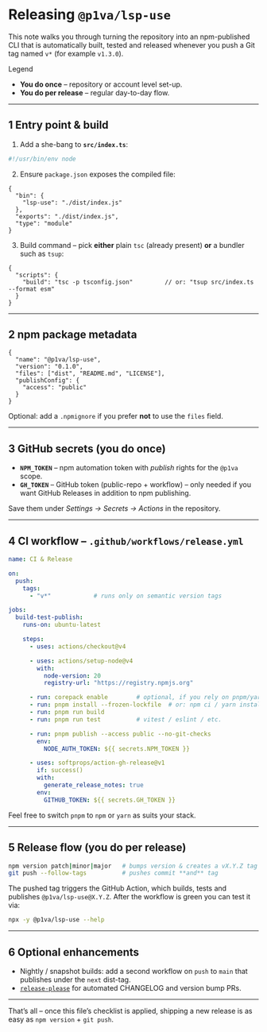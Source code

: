 # Releasing `@p1va/lsp-use`

This note walks you through turning the repository into an npm-published CLI
that is automatically built, tested and released whenever you push a Git tag
named `v*` (for example `v1.3.0`).

Legend

* **You do once** – repository or account level set-up.
* **You do per release** – regular day-to-day flow.

---

## 1 Entry point & build

1. Add a she-bang to **`src/index.ts`**:

```ts
#!/usr/bin/env node
```

2. Ensure `package.json` exposes the compiled file:

```jsonc
{
  "bin": {
    "lsp-use": "./dist/index.js"
  },
  "exports": "./dist/index.js",
  "type": "module"
}
```

3. Build command – pick **either** plain `tsc` (already present) **or**
   a bundler such as `tsup`:

```jsonc
{
  "scripts": {
    "build": "tsc -p tsconfig.json"         // or: "tsup src/index.ts --format esm"
  }
}
```

---

## 2 npm package metadata

```jsonc
{
  "name": "@p1va/lsp-use",
  "version": "0.1.0",
  "files": ["dist", "README.md", "LICENSE"],
  "publishConfig": {
    "access": "public"
  }
}
```

Optional: add a `.npmignore` if you prefer **not** to use the `files` field.

---

## 3 GitHub secrets  (you do once)

* **`NPM_TOKEN`** – npm automation token with *publish* rights for the
  `@p1va` scope.
* **`GH_TOKEN`**  – GitHub token (public-repo + workflow) – only needed if you
  want GitHub Releases in addition to npm publishing.

Save them under *Settings → Secrets → Actions* in the repository.

---

## 4 CI workflow – `.github/workflows/release.yml`

```yaml
name: CI & Release

on:
  push:
    tags:
      - "v*"            # runs only on semantic version tags

jobs:
  build-test-publish:
    runs-on: ubuntu-latest

    steps:
      - uses: actions/checkout@v4

      - uses: actions/setup-node@v4
        with:
          node-version: 20
          registry-url: "https://registry.npmjs.org"

      - run: corepack enable        # optional, if you rely on pnpm/yarn
      - run: pnpm install --frozen-lockfile  # or: npm ci / yarn install
      - run: pnpm run build
      - run: pnpm run test          # vitest / eslint / etc.

      - run: pnpm publish --access public --no-git-checks
        env:
          NODE_AUTH_TOKEN: ${{ secrets.NPM_TOKEN }}

      - uses: softprops/action-gh-release@v1
        if: success()
        with:
          generate_release_notes: true
        env:
          GITHUB_TOKEN: ${{ secrets.GH_TOKEN }}
```

Feel free to switch `pnpm` to `npm` or `yarn` as suits your stack.

---

## 5 Release flow  (you do per release)

```bash
npm version patch|minor|major   # bumps version & creates a vX.Y.Z tag
git push --follow-tags          # pushes commit **and** tag
```

The pushed tag triggers the GitHub Action, which builds, tests and publishes
`@p1va/lsp-use@X.Y.Z`. After the workflow is green you can test it via:

```bash
npx -y @p1va/lsp-use --help
```

---

## 6 Optional enhancements

* Nightly / snapshot builds: add a second workflow on `push` to `main` that
  publishes under the `next` dist-tag.
* [`release-please`](https://github.com/googleapis/release-please) for
  automated CHANGELOG and version bump PRs.

---

That’s all – once this file’s checklist is applied, shipping a new release is
as easy as `npm version` + `git push`.

